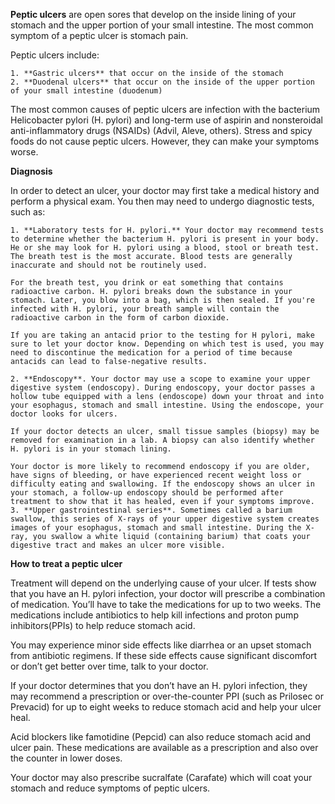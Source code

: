 **Peptic ulcers** are open sores that develop on the inside lining of your stomach and the upper portion of your small intestine. The most common symptom of a peptic ulcer is stomach pain.

Peptic ulcers include:

    1. **Gastric ulcers** that occur on the inside of the stomach
    2. **Duodenal ulcers** that occur on the inside of the upper portion of your small intestine (duodenum)

The most common causes of peptic ulcers are infection with the bacterium Helicobacter pylori (H. pylori) and long-term use of aspirin and nonsteroidal anti-inflammatory drugs (NSAIDs) (Advil, Aleve, others). Stress and spicy foods do not cause peptic ulcers. However, they can make your symptoms worse.

**Diagnosis**

In order to detect an ulcer, your doctor may first take a medical history and perform a physical exam. You then may need to undergo diagnostic tests, such as:

    1. **Laboratory tests for H. pylori.** Your doctor may recommend tests to determine whether the bacterium H. pylori is present in your body. He or she may look for H. pylori using a blood, stool or breath test. The breath test is the most accurate. Blood tests are generally inaccurate and should not be routinely used.

    For the breath test, you drink or eat something that contains radioactive carbon. H. pylori breaks down the substance in your stomach. Later, you blow into a bag, which is then sealed. If you're infected with H. pylori, your breath sample will contain the radioactive carbon in the form of carbon dioxide.

    If you are taking an antacid prior to the testing for H pylori, make sure to let your doctor know. Depending on which test is used, you may need to discontinue the medication for a period of time because antacids can lead to false-negative results.

    2. **Endoscopy**. Your doctor may use a scope to examine your upper digestive system (endoscopy). During endoscopy, your doctor passes a hollow tube equipped with a lens (endoscope) down your throat and into your esophagus, stomach and small intestine. Using the endoscope, your doctor looks for ulcers.

    If your doctor detects an ulcer, small tissue samples (biopsy) may be removed for examination in a lab. A biopsy can also identify whether H. pylori is in your stomach lining.

    Your doctor is more likely to recommend endoscopy if you are older, have signs of bleeding, or have experienced recent weight loss or difficulty eating and swallowing. If the endoscopy shows an ulcer in your stomach, a follow-up endoscopy should be performed after treatment to show that it has healed, even if your symptoms improve.
    3. **Upper gastrointestinal series**. Sometimes called a barium swallow, this series of X-rays of your upper digestive system creates images of your esophagus, stomach and small intestine. During the X-ray, you swallow a white liquid (containing barium) that coats your digestive tract and makes an ulcer more visible.


 **How to treat a peptic ulcer**

Treatment will depend on the underlying cause of your ulcer. If tests show that you have an H. pylori infection, your doctor will prescribe a combination of medication. You’ll have to take the medications for up to two weeks. The medications include antibiotics to help kill infections and proton pump inhibitors(PPIs) to help reduce stomach acid.

You may experience minor side effects like diarrhea or an upset stomach from antibiotic regimens. If these side effects cause significant discomfort or don’t get better over time, talk to your doctor.

If your doctor determines that you don’t have an H. pylori infection, they may recommend a prescription or over-the-counter PPI (such as Prilosec or Prevacid) for up to eight weeks to reduce stomach acid and help your ulcer heal.

Acid blockers like famotidine (Pepcid) can also reduce stomach acid and ulcer pain. These medications are available as a prescription and also over the counter in lower doses.

Your doctor may also prescribe sucralfate (Carafate) which will coat your stomach and reduce symptoms of peptic ulcers.
